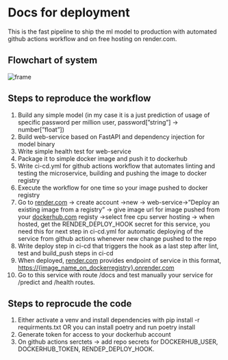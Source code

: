 # Docs for deployment

This is the fast pipeline to ship the ml model to production with automated github actions workflow and on free hosting on render.com. 

## Flowchart of system ## 
![frame](https://github.com/Alaboy19/model-serving-github-actions-render/assets/47283347/e47fea91-beb3-491e-828c-42c66fe13edc)

## Steps to reproduce the workflow ##

1. Build any simple model (in my case it is a just prediction of usage of specific password per million user, password[”string”] → number[”float”])
2. Build web-service based on FastAPI and dependency injection for model binary 
3. Write simple health test for web-service 
4. Package it to simple docker image and push it to dockerhub 
5. Write ci-cd.yml for github actions workflow that automates linting and testing the microservice, building and pushing the image to docker registry 
6. Execute the workflow for one time so your image pushed to docker registry 
7. Go to [render.com](http://render.com) → create account →new → web-service→”Deploy an existing image from a registry” → give image url for image pushed from your [dockerhub.com](http://dockerhub.com) registy →select free cpu server hosting → when hosted, get the RENDER_DEPLOY_HOOK secret for this service, you need this for next step in ci-cd.yml for automatic deploying of the service from github actions whenever new change pushed to the repo
8. Write deploy step in ci-cd that triggers the hook as a last step after lint, test and build_push steps in ci-cd 
9. When deployed, [render.com](http://render.com) provides endpoint of service in this format, [https://{image_name_on_dockerregistry}.onrender.com](https://fastapi-webservice-retrain-01.onrender.com/)
10. Go to this service with route /docs and test manually your service for /predict and /health routes. 

## Steps to reprocude the code ##

1. Either activate a venv and install dependencies with pip install -r requirments.txt OR you can install poetry and run poetry install
2. Generate token for access to your dockerhub account 
3. On github actions serctets → add repo secrets for DOCKERHUB_USER, DOCKERHUB_TOKEN, RENDEP_DEPLOY_HOOK.




